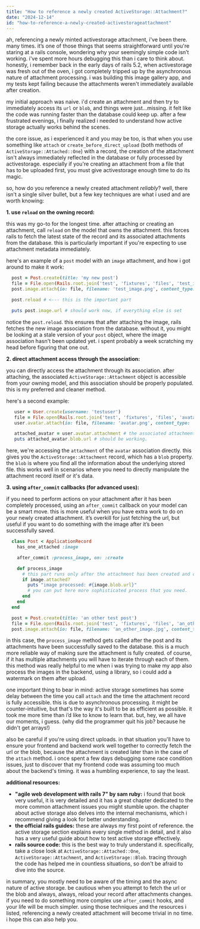 ```yaml
---
title: "How to reference a newly created ActiveStorage::Attachment?"
date: "2024-12-14"
id: "how-to-reference-a-newly-created-activestorageattachment"
---
```


ah, referencing a newly minted activestorage attachment, i've been there. many times. it’s one of those things that seems straightforward until you're staring at a rails console, wondering why your seemingly simple code isn’t working. i've spent more hours debugging this than i care to think about. honestly, i remember back in the early days of rails 5.2, when activestorage was fresh out of the oven, i got completely tripped up by the asynchronous nature of attachment processing. i was building this image gallery app, and my tests kept failing because the attachments weren't immediately available after creation.

my initial approach was naive. i'd create an attachment and then try to immediately access its `url` or `blob`, and things were just...missing. it felt like the code was running faster than the database could keep up. after a few frustrated evenings, i finally realized i needed to understand how active storage actually works behind the scenes.

the core issue, as i experienced it and you may be too, is that when you use something like `attach` or `create_before_direct_upload` (both methods of `ActiveStorage::Attached::One`) with a record, the creation of the attachment isn't always immediately reflected in the database or fully processed by activestorage. especially if you're creating an attachment from a file that has to be uploaded first, you must give activestorage enough time to do its magic.

so, how do you reference a newly created attachment *reliably*? well, there isn't a single silver bullet, but a few key techniques are what i used and are worth knowing:

**1. use `reload` on the owning record:**

this was my go-to for the longest time. after attaching or creating an attachment, call `reload` on the model that owns the attachment. this forces rails to fetch the latest state of the record and its associated attachments from the database. this is particularly important if you're expecting to use attachment metadata immediately.

here's an example of a `post` model with an `image` attachment, and how i got around to make it work:

```ruby
  post = Post.create(title: 'my new post')
  file = File.open(Rails.root.join('test', 'fixtures', 'files', 'test_image.png'))
  post.image.attach(io: file, filename: 'test_image.png', content_type: 'image/png')

  post.reload # <--- this is the important part

  puts post.image.url # should work now, if everything else is set
```

notice the `post.reload`. this ensures that after attaching the image, rails fetches the new image association from the database. without it, you might be looking at a stale version of your `post` object, where the image association hasn't been updated yet. i spent probably a week scratching my head before figuring that one out.

**2. direct attachment access through the association:**

you can directly access the attachment through its association. after attaching, the associated `ActiveStorage::Attachment` object is accessible from your owning model, and this association should be properly populated. this is my preferred and cleaner method.

here's a second example:

```ruby
   user = User.create(username: 'testuser')
   file = File.open(Rails.root.join('test', 'fixtures', 'files', 'avatar.png'))
   user.avatar.attach(io: file, filename: 'avatar.png', content_type: 'image/png')

   attached_avatar = user.avatar.attachment # the associated attachment object.
   puts attached_avatar.blob.url # should be working.
```

here, we're accessing the `attachment` of the `avatar` association directly. this gives you the `ActiveStorage::Attachment` record, which has a `blob` property. the `blob` is where you find all the information about the underlying stored file. this works well in scenarios where you need to directly manipulate the attachment record itself or it's data.

**3.  using `after_commit` callbacks (for advanced uses):**

if you need to perform actions on your attachment after it has been completely processed, using an `after_commit` callback on your model can be a smart move. this is more useful when you have extra work to do on your newly created attachment. it’s overkill for just fetching the url, but useful if you want to do something with the image after it’s been successfully saved.

```ruby
  class Post < ApplicationRecord
    has_one_attached :image

    after_commit :process_image, on: :create

    def process_image
      # this part runs only after the attachment has been created and committed.
      if image.attached?
        puts "image processed: #{image.blob.url}"
        # you can put here more sophisticated process that you need.
      end
    end
  end

  post = Post.create(title: 'an other test post')
  file = File.open(Rails.root.join('test', 'fixtures', 'files', 'an_other_image.jpg'))
  post.image.attach(io: file, filename: 'an_other_image.jpg', content_type: 'image/jpg')
```

in this case, the `process_image` method gets called after the post and its attachments have been successfully saved to the database. this is a much more reliable way of making sure the attachment is fully created. of course, if it has multiple attachments you will have to iterate through each of them. this method was really helpful to me when i was trying to make my app also process the images in the backend, using a library, so i could add a watermark on them after upload.

one important thing to bear in mind: active storage sometimes has some delay between the time you call `attach` and the time the attachment record is fully accessible. this is due to asynchronous processing. it might be counter-intuitive, but that's the way it's built to be as efficient as possible. it took me more time than i’d like to know to learn that. but, hey, we all have our moments, i guess. (why did the programmer quit his job? because he didn't get arrays!)

also be careful if you're using direct uploads. in that situation you'll have to ensure your frontend and backend work well together to correctly fetch the url or the blob, because the attachment is created later than in the case of the `attach` method. i once spent a few days debugging some race condition issues, just to discover that my frontend code was assuming too much about the backend's timing. it was a humbling experience, to say the least.

**additional resources:**

*   **"agile web development with rails 7" by sam ruby:** i found that book very useful, it is very detailed and it has a great chapter dedicated to the more common attachment issues you might stumble upon. the chapter about active storage also delves into the internal mechanisms, which i recommend giving a look for better understanding.
*   **the official rails guides:** these are always my first point of reference. the active storage section explains every single method in detail, and it also has a very useful guide about how to test active storage effectively.
*   **rails source code:** this is the best way to truly understand it. specifically, take a close look at `ActiveStorage::Attached::One`, `ActiveStorage::Attachment`, and `ActiveStorage::Blob`. tracing through the code has helped me in countless situations, so don't be afraid to dive into the source.

in summary, you mostly need to be aware of the timing and the async nature of active storage. be cautious when you attempt to fetch the url or the blob and always, always, reload your record after attachments changes. if you need to do something more complex use `after_commit` hooks, and your life will be much simpler. using those techniques and the resources i listed, referencing a newly created attachment will become trivial in no time. i hope this can also help you.
